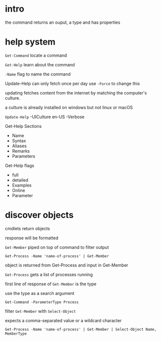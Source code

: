 # intro

the command returns an ouput, a type and has properties

# help system

`Get-Command` locate a command

`Get-Help` learn about the command

`-Name` flag to name the command

Update-Help can only fetch once per day use `-Force` to change this

updating fetches content from the internet by matching the computer's culture.

a culture is already installed on windows but not linux or macOS

`Update-Help` -UICulture en-US -Verbose

Get-Help Sections
- Name
- Syntax
- Aliases
- Remarks
- Parameters

Get-Help flags
- full
- detailed
- Examples
- Online
- Parameter

# discover objects

cmdlets return objects

response will be formatted

`Get-Member` piped on top of command to filter output

`Get-Process -Name 'name-of-process' | Get-Member`

object is returned from Get-Process and input in Get-Member

`Get-Process` gets a list of processes running

first line of response of `Get-Member` is the type 

use the type as a search argument 

`Get-Command -ParameterType Process`

filter `Get-Member` with `Select-Object`

expects a comma-separated value or a wildcard character

`Get-Process -Name 'name-of-process' | Get-Member | Select-Object Name, MemberType`